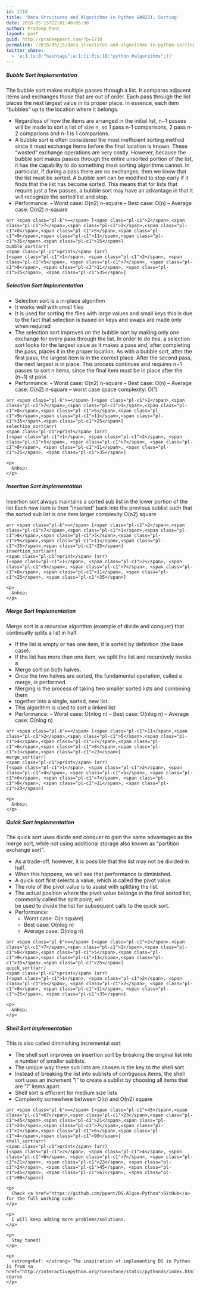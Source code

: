 ```yaml
---
id: 1718
title: 'Data Structures and Algorithms in Python &#8211; Sorting'
date: 2018-05-15T22:01:48+05:30
author: Pradeep Pant
layout: post
guid: http://pradeeppant.com/?p=1718
permalink: /2018/05/15/data-structures-and-algorithms-in-python-sorting/
twitter_share:
  - 'a:1:{s:8:"hashtags";a:1:{i:0;s:18:"python #algorithms";}}'
---
```

##### Bubble Sort Implementation

The bubble sort makes multiple passes through a list. It compares adjacent items and exchanges those that are out of order. Each pass through the list places the next largest value in its proper place. In essence, each item “bubbles” up to the location where it belongs.

  * Regardless of how the items are arranged in the initial list, n−1 passes will be made to sort a list of size n, so 1 pass n-1 comparisons, 2 pass n-2 comparions and n-1 is 1 comparions.
  * A bubble sort is often considered the most inefficient sorting method since it must exchange items before the final location is known. These “wasted” exchange operations are very costly. However, because the bubble sort makes passes through the entire unsorted portion of the list, it has the capability to do something most sorting algorithms cannot. In particular, if during a pass there are no exchanges, then we know that the list must be sorted. A bubble sort can be modified to stop early if it finds that the list has become sorted. This means that for lists that require just a few passes, a bubble sort may have an advantage in that it will recognize the sorted list and stop.
  * Performance: &#8211; Worst case: O(n2) n-square &#8211; Best case: O(n) &#8211; Average case: O(n2) n-square

<div class="highlight highlight-source-python">
  <pre><code>arr &lt;span class="pl-k">=&lt;/span> [&lt;span class="pl-c1">2&lt;/span>,&lt;span class="pl-c1">7&lt;/span>,&lt;span class="pl-c1">1&lt;/span>,&lt;span class="pl-c1">8&lt;/span>,&lt;span class="pl-c1">5&lt;/span>,&lt;span class="pl-c1">9&lt;/span>,&lt;span class="pl-c1">11&lt;/span>,&lt;span class="pl-c1">35&lt;/span>,&lt;span class="pl-c1">25&lt;/span>]
bubble_sort(arr)
&lt;span class="pl-c1">print&lt;/span> (arr)
[&lt;span class="pl-c1">1&lt;/span>, &lt;span class="pl-c1">2&lt;/span>, &lt;span class="pl-c1">5&lt;/span>, &lt;span class="pl-c1">7&lt;/span>, &lt;span class="pl-c1">8&lt;/span>, &lt;span class="pl-c1">11&lt;/span>, &lt;span class="pl-c1">25&lt;/span>, &lt;span class="pl-c1">35&lt;/span>]</code></pre>
  
  <h5>
    Selection Sort Implementation
  </h5>
  
  <ul>
    <li>
      Selection sort is a in-place algorithm
    </li>
    <li>
      It works well with small files
    </li>
    <li>
      It is used for sorting the files with large values and small keys this is due to the fact that selection is based on keys and swaps are made only when required
    </li>
    <li>
      The selection sort improves on the bubble sort by making only one exchange for every pass through the list. In order to do this, a selection sort looks for the largest value as it makes a pass and, after completing the pass, places it in the proper location. As with a bubble sort, after the first pass, the largest item is in the correct place. After the second pass, the next largest is in place. This process continues and requires n−1 passes to sort n items, since the final item must be in place after the (n−1) st pass
    </li>
    <li>
      Performance: &#8211; Worst case: O(n2) n-square &#8211; Best case: O(n) &#8211; Average case: O(n2) n-square &#8211; worst case space complexity: O(1)
    </li>
  </ul>
  
  <div class="highlight highlight-source-python">
    <pre><code>arr &lt;span class="pl-k">=&lt;/span> [&lt;span class="pl-c1">2&lt;/span>,&lt;span class="pl-c1">7&lt;/span>,&lt;span class="pl-c1">1&lt;/span>,&lt;span class="pl-c1">8&lt;/span>,&lt;span class="pl-c1">5&lt;/span>,&lt;span class="pl-c1">9&lt;/span>,&lt;span class="pl-c1">11&lt;/span>,&lt;span class="pl-c1">35&lt;/span>,&lt;span class="pl-c1">25&lt;/span>]
selection_sort(arr)
&lt;span class="pl-c1">print&lt;/span> (arr)
[&lt;span class="pl-c1">1&lt;/span>, &lt;span class="pl-c1">2&lt;/span>, &lt;span class="pl-c1">5&lt;/span>, &lt;span class="pl-c1">7&lt;/span>, &lt;span class="pl-c1">8&lt;/span>, &lt;span class="pl-c1">11&lt;/span>, &lt;span class="pl-c1">25&lt;/span>, &lt;span class="pl-c1">35&lt;/span>]</code></pre>
    
    <p>
      &nbsp;
    </p>
  </div>
  
  <h5>
    <a id="user-content-insertion-sort-implementation" class="anchor" href="https://github.com/ppant/DS-Algos-Python#insertion-sort-implementation" aria-hidden="true"></a>Insertion Sort Implementation
  </h5>
  
  <p>
    Insertion sort always maintains a sorted sub list in the lower portion of the list Each new item is then &#8220;inserted&#8221; back into the previous sublist such that the sorted sub list is one item larger complexity O(n2) square
  </p>
  
  <div class="highlight highlight-source-python">
    <pre><code>arr &lt;span class="pl-k">=&lt;/span> [&lt;span class="pl-c1">2&lt;/span>,&lt;span class="pl-c1">7&lt;/span>,&lt;span class="pl-c1">1&lt;/span>,&lt;span class="pl-c1">8&lt;/span>,&lt;span class="pl-c1">5&lt;/span>,&lt;span class="pl-c1">9&lt;/span>,&lt;span class="pl-c1">11&lt;/span>,&lt;span class="pl-c1">35&lt;/span>,&lt;span class="pl-c1">25&lt;/span>]
insertion_sort(arr)
&lt;span class="pl-c1">print&lt;/span> (arr)
[&lt;span class="pl-c1">1&lt;/span>, &lt;span class="pl-c1">2&lt;/span>, &lt;span class="pl-c1">5&lt;/span>, &lt;span class="pl-c1">7&lt;/span>, &lt;span class="pl-c1">8&lt;/span>, &lt;span class="pl-c1">11&lt;/span>, &lt;span class="pl-c1">25&lt;/span>, &lt;span class="pl-c1">35&lt;/span>]</code></pre>
    
    <p>
      &nbsp;
    </p>
  </div>
  
  <h5>
    <a id="user-content-merge-sort-implementation" class="anchor" href="https://github.com/ppant/DS-Algos-Python#merge-sort-implementation" aria-hidden="true"></a>Merge Sort Implementation
  </h5>
  
  <p>
    Merge sort is a recursive algorithm (example of divide and conquer) that continually splits a list in half.
  </p>
  
  <ul>
    <li>
      If the list is empty or has one item, it is sorted by definition (the base case).
    </li>
    <li>
      If the list has more than one item, we split the list and recursively invoke a
    </li>
    <li>
      Merge sort on both halves.
    </li>
    <li>
      Once the two halves are sorted, the fundamental operation, called a merge, is performed.
    </li>
    <li>
      Merging is the process of taking two smaller sorted lists and combining them
    </li>
    <li>
      together into a single, sorted, new list.
    </li>
    <li>
      This algorithm is used to sort a linked list
    </li>
    <li>
      Performance: &#8211; Worst case: O(nlog n) &#8211; Best case: O(nlog n) &#8211; Average case: O(nlog n)
    </li>
  </ul>
  
  <div class="highlight highlight-source-python">
    <pre><code>arr &lt;span class="pl-k">=&lt;/span> [&lt;span class="pl-c1">11&lt;/span>,&lt;span class="pl-c1">2&lt;/span>,&lt;span class="pl-c1">5&lt;/span>,&lt;span class="pl-c1">4&lt;/span>,&lt;span class="pl-c1">7&lt;/span>,&lt;span class="pl-c1">6&lt;/span>,&lt;span class="pl-c1">8&lt;/span>,&lt;span class="pl-c1">1&lt;/span>,&lt;span class="pl-c1">23&lt;/span>]
merge_sort(arr)
&lt;span class="pl-c1">print&lt;/span> (arr)
[&lt;span class="pl-c1">1&lt;/span>, &lt;span class="pl-c1">2&lt;/span>, &lt;span class="pl-c1">4&lt;/span>, &lt;span class="pl-c1">5&lt;/span>, &lt;span class="pl-c1">6&lt;/span>, &lt;span class="pl-c1">7&lt;/span>, &lt;span class="pl-c1">8&lt;/span>, &lt;span class="pl-c1">11&lt;/span>, &lt;span class="pl-c1">23&lt;/span>]</code></pre>
    
    <p>
      &nbsp;
    </p>
  </div>
  
  <h5>
    <a id="user-content-quick-sort-implementation" class="anchor" href="https://github.com/ppant/DS-Algos-Python#quick-sort-implementation" aria-hidden="true"></a>Quick Sort Implementation
  </h5>
  
  <p>
    The quick sort uses divide and conquer to gain the same advantages as the merge sort, while not using additional storage also known as &#8220;partition exchange sort&#8221;.
  </p>
  
  <ul>
    <li>
      As a trade-off, however, it is possible that the list may not be divided in half.
    </li>
    <li>
      When this happens, we will see that performance is diminished.
    </li>
    <li>
      A quick sort first selects a value, which is called the pivot value.
    </li>
    <li>
      The role of the pivot value is to assist with splitting the list.
    </li>
    <li>
      The actual position where the pivot value belongs in the final sorted list, commonly called the split point, will<br /> be used to divide the list for subsequent calls to the quick sort.
    </li>
    <li>
      Performance: <ul>
        <li>
          Worst case: O(n square)
        </li>
        <li>
          Best case: O(nlog n)
        </li>
        <li>
          Average case: O(nlog n)
        </li>
      </ul>
    </li>
  </ul>
  
  <div class="highlight highlight-source-python">
    <pre><code>arr &lt;span class="pl-k">=&lt;/span> [&lt;span class="pl-c1">2&lt;/span>,&lt;span class="pl-c1">7&lt;/span>,&lt;span class="pl-c1">1&lt;/span>,&lt;span class="pl-c1">8&lt;/span>,&lt;span class="pl-c1">5&lt;/span>,&lt;span class="pl-c1">9&lt;/span>,&lt;span class="pl-c1">11&lt;/span>,&lt;span class="pl-c1">35&lt;/span>,&lt;span class="pl-c1">25&lt;/span>]
quick_sort(arr)
&lt;span class="pl-c1">print&lt;/span> (arr)
[&lt;span class="pl-c1">1&lt;/span>, &lt;span class="pl-c1">2&lt;/span>, &lt;span class="pl-c1">5&lt;/span>, &lt;span class="pl-c1">7&lt;/span>, &lt;span class="pl-c1">8&lt;/span>, &lt;span class="pl-c1">11&lt;/span>, &lt;span class="pl-c1">25&lt;/span>, &lt;span class="pl-c1">35&lt;/span>]</code></pre>
    
    <p>
      &nbsp;
    </p>
  </div>
  
  <h5>
    <a id="user-content-shell-sort-implementation" class="anchor" href="https://github.com/ppant/DS-Algos-Python#shell-sort-implementation" aria-hidden="true"></a>Shell Sort Implementation
  </h5>
  
  <p>
    This is also called diminishing incremental sort
  </p>
  
  <ul>
    <li>
      The shell sort improves on insertion sort by breaking the original list into a number of smaller sublists.
    </li>
    <li>
      The unique way these sun lists are chosen is the key to the shell sort
    </li>
    <li>
      Instead of breaking the list into sublists of contiguous items, the shell sort uses an increment ”i” to create a sublist by choosing all items that are ”i” items apart.
    </li>
    <li>
      Shell sort is efficient for medium size lists
    </li>
    <li>
      Complexity somewhere between O(n) and O(n2) square
    </li>
  </ul>
  
  <div class="highlight highlight-source-python">
    <pre><code>arr &lt;span class="pl-k">=&lt;/span> [&lt;span class="pl-c1">45&lt;/span>,&lt;span class="pl-c1">67&lt;/span>,&lt;span class="pl-c1">23&lt;/span>,&lt;span class="pl-c1">45&lt;/span>,&lt;span class="pl-c1">21&lt;/span>,&lt;span class="pl-c1">24&lt;/span>,&lt;span class="pl-c1">7&lt;/span>,&lt;span class="pl-c1">2&lt;/span>,&lt;span class="pl-c1">6&lt;/span>,&lt;span class="pl-c1">4&lt;/span>,&lt;span class="pl-c1">90&lt;/span>]
shell_sort(arr)
&lt;span class="pl-c1">print&lt;/span> (arr)
[&lt;span class="pl-c1">2&lt;/span>, &lt;span class="pl-c1">4&lt;/span>, &lt;span class="pl-c1">6&lt;/span>, &lt;span class="pl-c1">7&lt;/span>, &lt;span class="pl-c1">21&lt;/span>, &lt;span class="pl-c1">23&lt;/span>, &lt;span class="pl-c1">24&lt;/span>, &lt;span class="pl-c1">45&lt;/span>, &lt;span class="pl-c1">45&lt;/span>, &lt;span class="pl-c1">67&lt;/span>, &lt;span class="pl-c1">90&lt;/span>]</code></pre>
    
    <p>
      Check <a href="https://github.com/ppant/DS-Algos-Python">GitHub</a> for the full working code.
    </p>
    
    <p>
      I will keep adding more problems/solutions.
    </p>
    
    <p>
      Stay tuned!
    </p>
    
    <p>
      <strong>Ref: </strong> The inspiration of implementing DS in Python is from <a href="http://interactivepython.org/runestone/static/pythonds/index.html">this</a> course
    </p>
  </div>
</div>
